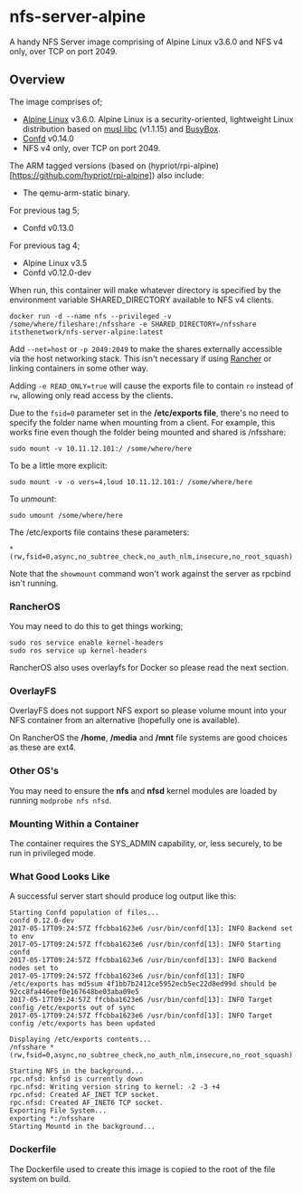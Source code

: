 # nfs-server-alpine
A handy NFS Server image comprising of Alpine Linux v3.6.0 and NFS v4 only, over TCP on port 2049.

## Overview

The image comprises of;

- [Alpine Linux](http://www.alpinelinux.org/) v3.6.0. Alpine Linux is a security-oriented, lightweight Linux distribution based on [musl libc](https://www.musl-libc.org/) (v1.1.15) and [BusyBox](https://www.busybox.net/).
- [Confd](https://www.confd.io/) v0.14.0
- NFS v4 only, over TCP on port 2049.

The ARM tagged versions (based on (hypriot/rpi-alpine)[https://github.com/hypriot/rpi-alpine]) also include:

- The qemu-arm-static binary.

For previous tag 5;
- Confd v0.13.0

For previous tag 4;

- Alpine Linux v3.5
- Confd v0.12.0-dev

When run, this container will make whatever directory is specified by the environment variable SHARED_DIRECTORY available to NFS v4 clients.

`docker run -d --name nfs --privileged -v /some/where/fileshare:/nfsshare -e SHARED_DIRECTORY=/nfsshare itsthenetwork/nfs-server-alpine:latest`

Add `--net=host` or `-p 2049:2049` to make the shares externally accessible via the host networking stack. This isn't necessary if using [Rancher](http://rancher.com/) or linking containers in some other way.

Adding `-e READ_ONLY=true` will cause the exports file to contain `ro` instead of `rw`, allowing only read access by the clients.

Due to the `fsid=0` parameter set in the **/etc/exports file**, there's no need to specify the folder name when mounting from a client. For example, this works fine even though the folder being mounted and shared is /nfsshare:

`sudo mount -v 10.11.12.101:/ /some/where/here`

To be a little more explicit:

`sudo mount -v -o vers=4,loud 10.11.12.101:/ /some/where/here`

To _unmount_:

`sudo umount /some/where/here`

The /etc/exports file contains these parameters:

`*(rw,fsid=0,async,no_subtree_check,no_auth_nlm,insecure,no_root_squash)`

Note that the `showmount` command won't work against the server as rpcbind isn't running.

### RancherOS

You may need to do this to get things working;

```
sudo ros service enable kernel-headers
sudo ros service up kernel-headers
```
RancherOS also uses overlayfs for Docker so please read the next section.

### OverlayFS

OverlayFS does not support NFS export so please volume mount into your NFS container from an alternative (hopefully one is available).

On RancherOS the **/home**, **/media** and **/mnt** file systems are good choices as these are ext4.

### Other OS's

You may need to ensure the **nfs** and **nfsd** kernel modules are loaded by running `modprobe nfs nfsd`.

### Mounting Within a Container

The container requires the SYS_ADMIN capability, or, less securely, to be run in privileged mode.

### What Good Looks Like

A successful server start should produce log output like this:

```
Starting Confd population of files...
confd 0.12.0-dev
2017-05-17T09:24:57Z ffcbba1623e6 /usr/bin/confd[13]: INFO Backend set to env
2017-05-17T09:24:57Z ffcbba1623e6 /usr/bin/confd[13]: INFO Starting confd
2017-05-17T09:24:57Z ffcbba1623e6 /usr/bin/confd[13]: INFO Backend nodes set to
2017-05-17T09:24:57Z ffcbba1623e6 /usr/bin/confd[13]: INFO /etc/exports has md5sum 4f1bb7b2412ce5952ecb5ec22d8ed99d should be 92cc8fa446eef0e167648be03aba09e5
2017-05-17T09:24:57Z ffcbba1623e6 /usr/bin/confd[13]: INFO Target config /etc/exports out of sync
2017-05-17T09:24:57Z ffcbba1623e6 /usr/bin/confd[13]: INFO Target config /etc/exports has been updated

Displaying /etc/exports contents...
/nfsshare *(rw,fsid=0,async,no_subtree_check,no_auth_nlm,insecure,no_root_squash)

Starting NFS in the background...
rpc.nfsd: knfsd is currently down
rpc.nfsd: Writing version string to kernel: -2 -3 +4
rpc.nfsd: Created AF_INET TCP socket.
rpc.nfsd: Created AF_INET6 TCP socket.
Exporting File System...
exporting *:/nfsshare
Starting Mountd in the background...
```

### Dockerfile

The Dockerfile used to create this image is copied to the root of the file system on build.
